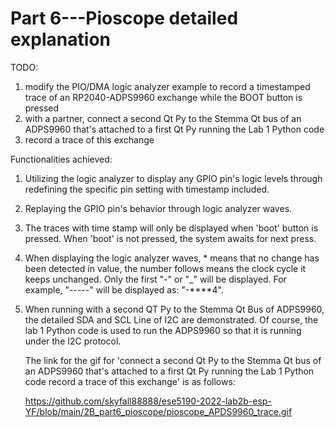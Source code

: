 # Part 6---Pioscope detailed explanation

TODO:

1. modify the PIO/DMA logic analyzer example to record a timestamped trace of an RP2040-ADPS9960 exchange while the BOOT button is 
    pressed
2. with a partner, connect a second Qt Py to the Stemma Qt bus of an ADPS9960 that's attached to a first Qt Py running the Lab 1 
    Python code
3. record a trace of this exchange


Functionalities achieved:

1. Utilizing the logic analyzer to display any GPIO pin's logic levels through redefining the specific pin setting with timestamp 
    included.

2. Replaying the GPIO pin's behavior through logic analyzer waves.

3. The traces with time stamp will only be displayed when 'boot' button is pressed. When 'boot' is not pressed, the system awaits for next press.

4. When displaying the logic analyzer waves, * means that no change has been detected in value, the number follows means the 
    clock cycle it keeps unchanged. Only the first "-" or "_" will be displayed. 
    For example, "-----" will be displayed as: "-****4".
    
5. When running with a second QT Py to the Stemma Qt Bus of ADPS9960, the detailed SDA and SCL Line of I2C are demonstrated. 
    Of course, the lab 1 Python code is used to run the ADPS9960 so that it is running under the I2C protocol.
    
    The link for the gif for 'connect a second Qt Py to the Stemma Qt bus of an ADPS9960 that's attached to a first Qt Py running 
    the Lab 1 Python code record a trace of this exchange' is as follows:

    https://github.com/skyfall88888/ese5190-2022-lab2b-esp-YF/blob/main/2B_part6_pioscope/pioscope_APDS9960_trace.gif
    

